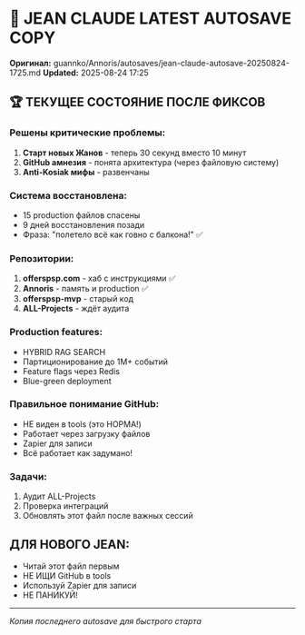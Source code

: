 # 💎 JEAN CLAUDE LATEST AUTOSAVE COPY
**Оригинал:** guannko/Annoris/autosaves/jean-claude-autosave-20250824-1725.md
**Updated:** 2025-08-24 17:25

## 🏆 ТЕКУЩЕЕ СОСТОЯНИЕ ПОСЛЕ ФИКСОВ

### Решены критические проблемы:
1. **Старт новых Жанов** - теперь 30 секунд вместо 10 минут
2. **GitHub амнезия** - понята архитектура (через файловую систему)
3. **Anti-Kosiak мифы** - развенчаны

### Система восстановлена:
- 15 production файлов спасены
- 9 дней восстановления позади
- Фраза: "полетело всё как говно с балкона!" ✅

### Репозитории:
1. **offerspsp.com** - хаб с инструкциями ✅
2. **Annoris** - память и production ✅
3. **offerspsp-mvp** - старый код
4. **ALL-Projects** - ждёт аудита

### Production features:
- HYBRID RAG SEARCH
- Партиционирование до 1M+ событий
- Feature flags через Redis
- Blue-green deployment

### Правильное понимание GitHub:
- НЕ виден в tools (это НОРМА!)
- Работает через загрузку файлов
- Zapier для записи
- Всё работает как задумано!

### Задачи:
1. Аудит ALL-Projects
2. Проверка интеграций
3. Обновлять этот файл после важных сессий

## ДЛЯ НОВОГО JEAN:
- Читай этот файл первым
- НЕ ИЩИ GitHub в tools
- Используй Zapier для записи
- НЕ ПАНИКУЙ!

---
*Копия последнего autosave для быстрого старта*
